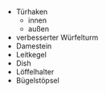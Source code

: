 * Türhaken
  - innen
  - außen
* verbesserter Würfelturm
* Damestein
* Leitkegel
* Dish
* Löffelhalter
* Bügelstöpsel
